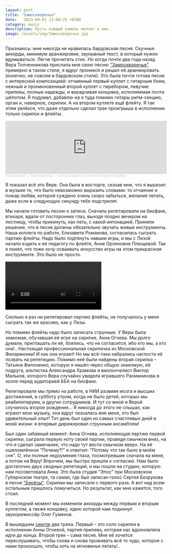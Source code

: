 ```yaml
---
layout: post
title: "Замоскворечье"
date:   2023-09-01 13:00:25 +0300
category: music
description: Пусть каждый камень молчит о них
image: /assets/img/Замоскворечье.jpg
---
```

Признаюсь: мне никогда не нравилась бардовская песня. Скучные аккорды, минимум аранжировки, заунывный текст, в который нужно вдумываться. Легче прочитать стих. Но когда почти два года назад Вера Толченникова прислала мне свою песню ["Замоскворечье"](https://artcascade.site/cascades/44) примерно в таком стиле, я вдруг проникся и решил её аранжировать (конечно, не совсем в бардовском стиле). Это была почти готова песня с интересной композицией: отчаянный первый куплет с гитарным боем, нежный и проникновенный второй куплет с перебором, певучие припевы, полные надежды, и вкрадчивая концовка, исполняемая почти шёпотом. Я подумал, добавлю-ка я туда помимо гитары ритм-секцию, орган и, наверное, скрипки. А на втором куплете ещё флейту. Я так этим увлёкся, что даже отдельно сделал трек проигрыша в исполнении только скрипок и флейты.

<iframe width="100%" height="166" scrolling="no" frameborder="no" allow="autoplay" src="https://w.soundcloud.com/player/?url=https%3A//api.soundcloud.com/tracks/1188624052&color=ff5500"></iframe><div style="font-size: 10px; color: #cccccc;line-break: anywhere;word-break: normal;overflow: hidden;white-space: nowrap;text-overflow: ellipsis; font-family: Interstate,Lucida Grande,Lucida Sans Unicode,Lucida Sans,Garuda,Verdana,Tahoma,sans-serif;font-weight: 100;"><a href="https://soundcloud.com/pavel-shlepnev" title="Pavel  Shlepnev" target="_blank" style="color: #cccccc; text-decoration: none;">Pavel  Shlepnev</a> · <a href="https://soundcloud.com/pavel-shlepnev/zamoskvoreche-solo-dlya-fleyty-i-strunnogo-kvarteta-demo" title="Замоскворечье — соло для флейты и струнного квартета (демо)" target="_blank" style="color: #cccccc; text-decoration: none;">Замоскворечье — соло для флейты и струнного квартета (демо)</a></div>

Я показал всё это Вере. Она была в восторге, сказав мне, что я выразил в музыке то, что было невозможно выразить словами: то отчаяние и пожар любви, которой суждено очень скоро забыться, желание летать, даже если в следующую секунду тебя подстрелят.

Мы начали готовить песню к записи. Сначала репетировали на биофаке, втихаря, вдали от посторонних глаз, выходя поздно вечером на лестницу, чтобы прикинуть, как петь, с какой интонацией. Приняли решение, что в песне должны обязательно звучать живые инструменты. Наша коллега по работе, Елизавета Романова, согласилась сыграть партию флейты. Надо было подтянуть навыки игры, и мы с Лизой начали ездить к её педагогу по флейте, Анне Орленовне Плющевой. Так я понял, что тоже хочу осваивать искусство игры на этом прекрасном инструменте. Это было не просто.

<div class="ratio" style="--bs-aspect-ratio: 50%;">
    <video src="/assets/media/VID_20221117_195936.mp4" controls></video>
</div>

Сколько я раз ни репетировал партию флейты, не получалось у меня сыграть так же красиво, как у Лизы.

Но помимо флейты надо было записать струнные. У Веры была знакомая, обучавшая её игре на скрипке, Анна Огнева. Мы долго думали, приглашать ли её, боялись, что не согласится, ибо кто мы, а кто она!.. Настоящая профессиональная скрипачка из Московской Филармонии! И как она играет! Но мы всё-таки набрались наглости её позвать на репетицию. Помимо неё были найдены вторая скрипка – Татьяна Филоненко, которую я нашёл через общую знакомую, её подруга, альтистка Александра Храмова и виолончелист Виктор Мальков, которого Вера случайно увидела игравшего Рахманинова в холле перед аудиторией ББА на биофаке.

Репетировали мы прямо на работе, в НИИ развиия мозга и высших достижений, в субботу утром, когда не было детей, которых мы реабилитируем, и других сотрудников. И тут со мной и Верой случилось второе рождение... Я никогда до этого не слышал, как играют мою музыку, она вдруг оказалась вне меня, это был удивительный опыт! Тот день был один из самых счастливых дней в моей жизни: я впервые дирижировал струнным ансамблем!

Был один забавный момент: Анна Огнева, исполняющая партию первой скрипки, сыграла первую ноту своей партии, проведя смычком вниз, на что я сделал замечание, что надо тут вести смычком вверх. На её ошеломлённое "Почему?!" я ответил: "Потому что так было в моём сне". О, эти полные недоумения глаза, посмотревшие сначала на меня, а потом на Веру! Впрочем, мы быстро пришли к согласию. Нам было достаточно двух сводных репетиций, и мы пошли на студию, которую нам посоветовала Анна. Это была студия "Эпос" при Московском Губернском театре, та самая, где был записан голос Сергея Безрукова в песне ["Берёзы"](https://www.youtube.com/watch?v=zQyYidgk-0Y). Скрипки мы записали с первого раза. А вот над всем остальным пришлось помучиться. Но результат, как мне кажется, того стоил.

В последний момент мы изменили аккорды между первым и вторым куплетом, а также концовку, идею которой нам подкинул звукорежиссёр Олег Гуменов.

В вышедшем [сингле](https://onerpm.link/661566218535) два трека. Первый – это соло скрипки в исполнении Анны Огневой, партия припева, которая нас вдохновляла идти до конца. Второй трек – сама песня. Мне её хочется переслушивать, чтобы снова и снова проживать всё то чудо, которое с нами произошло, чтобы хоть на мгновенье летать!..